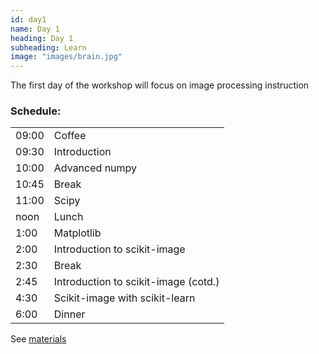 ```yaml
---
id: day1
name: Day 1
heading: Day 1
subheading: Learn
image: "images/brain.jpg"
---
```


The first day of the workshop will focus on image processing instruction

<h3>Schedule:</h3>

<div class="row">
  <div class="col-md-6">
    <table class="table table-striped">
      <tr> <td>09:00</td> <td>Coffee</td></tr>
      <tr> <td>09:30</td> <td>Introduction</td></tr>
      <tr> <td>10:00</td> <td>Advanced numpy</td></tr>
      <tr> <td>10:45</td> <td> Break </td></tr>
      <tr> <td>11:00</td> <td>Scipy</td></tr>
      <tr> <td>noon</td> <td>Lunch</td></tr>
      <tr> <td>1:00</td> <td>Matplotlib</td></tr>
      <tr> <td>2:00</td> <td>Introduction to scikit-image</td></tr>
      <tr> <td>2:30</td> <td>Break</td></tr>
      <tr> <td>2:45</td> <td>Introduction to scikit-image (cotd.)</td></tr>
      <tr> <td>4:30</td> <td>Scikit-image with scikit-learn</td></tr>
      <tr> <td>6:00</td> <td>Dinner</td></tr>
    </table>

<p>See <a href="https://github.com/scikit-image/skimage-tutorials/blob/master/2015-scipy/index.ipynb">materials</a></p>

  </div>
</div>
